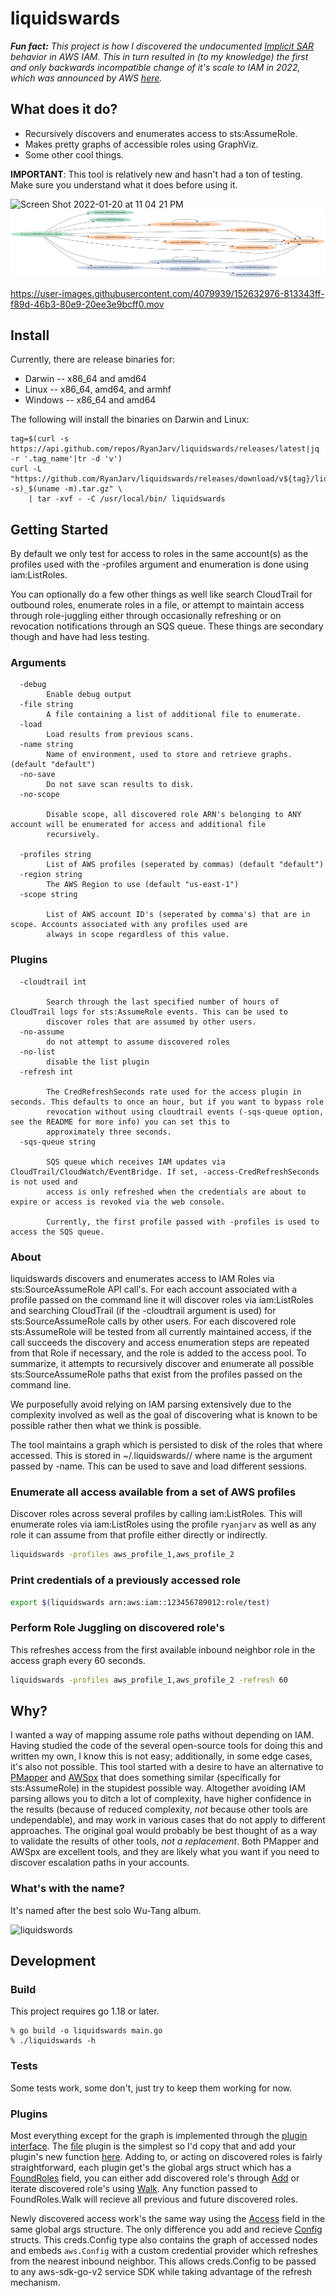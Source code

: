 # liquidswards

***Fun fact:** This project is how I discovered the undocumented [Implicit SAR](https://blog.ryanjarv.sh/sar/sar-1-self-assume-role-overview.html) behavior
in AWS IAM. This in turn resulted in (to my knowledge) the first and only backwards incompatible change of it's scale to IAM in 2022, which was announced by
AWS [here](https://aws.amazon.com/blogs/security/announcing-an-update-to-iam-role-trust-policy-behavior/).*

## What does it do?

* Recursively discovers and enumerates access to sts:AssumeRole.
* Makes pretty graphs of accessible roles using GraphViz.
* Some other cool things.


**IMPORTANT**: This tool is relatively new and hasn't had a ton of testing. Make sure you understand what it does
before using it.

![Screen Shot 2022-01-20 at 11 04 21 PM](https://user-images.githubusercontent.com/4079939/150481797-1172bd65-1779-497d-a77e-78a6956ce117.png)
<img src="docs/sar-role-graph.png">



https://user-images.githubusercontent.com/4079939/152632976-813343ff-f89d-46b3-80e9-20ee3e9bcff0.mov

## Install

Currently, there are release binaries for:

* Darwin -- x86_64 and amd64
* Linux -- x86_64, amd64, and armhf
* Windows -- x86_64 and amd64

The following will install the binaries on Darwin and Linux:

```
tag=$(curl -s https://api.github.com/repos/RyanJarv/liquidswards/releases/latest|jq -r '.tag_name'|tr -d 'v')
curl -L "https://github.com/RyanJarv/liquidswards/releases/download/v${tag}/liquidswards_$(uname -s)_$(uname -m).tar.gz" \
    | tar -xvf - -C /usr/local/bin/ liquidswards
```


## Getting Started

By default we only test for access to roles in the same account(s) as the profiles used with the -profiles argument and enumeration is done using iam:ListRoles.

You can optionally do a few other things as well like search CloudTrail for outbound roles, enumerate roles in a file, or attempt to maintain access through role-juggling either through occasionally refreshing or on revocation notifications through an SQS queue. These things are secondary though and have had less testing.

### Arguments

```
  -debug
    	Enable debug output
  -file string
    	A file containing a list of additional file to enumerate.
  -load
    	Load results from previous scans.
  -name string
    	Name of environment, used to store and retrieve graphs. (default "default")
  -no-save
    	Do not save scan results to disk.
  -no-scope
    	
    	Disable scope, all discovered role ARN's belonging to ANY account will be enumerated for access and additional file 
    	recursively.
    	
  -profiles string
    	List of AWS profiles (seperated by commas) (default "default")    	
  -region string
    	The AWS Region to use (default "us-east-1")
  -scope string
    	
    	List of AWS account ID's (seperated by comma's) that are in scope. Accounts associated with any profiles used are 
    	always in scope regardless of this value.
```

### Plugins


```
  -cloudtrail int
    	
    	Search through the last specified number of hours of CloudTrail logs for sts:AssumeRole events. This can be used to 
    	discover roles that are assumed by other users.
  -no-assume
    	do not attempt to assume discovered roles
  -no-list
    	disable the list plugin
  -refresh int
    	
    	The CredRefreshSeconds rate used for the access plugin in seconds. This defaults to once an hour, but if you want to bypass role 
    	revocation without using cloudtrail events (-sqs-queue option, see the README for more info) you can set this to 
    	approximately three seconds.
  -sqs-queue string
    	
    	SQS queue which receives IAM updates via CloudTrail/CloudWatch/EventBridge. If set, -access-CredRefreshSeconds is not used and 
    	access is only refreshed when the credentials are about to expire or access is revoked via the web console. 
    	
    	Currently, the first profile passed with -profiles is used to access the SQS queue. 
```

### About

liquidswards discovers and enumerates access to IAM Roles via sts:SourceAssumeRole API call's. For each account associated with a profile passed on the command line it will discover roles via iam:ListRoles and searching CloudTrail (if the -cloudtrail argument is used) for sts:SourceAssumeRole calls by other users. For each discovered role sts:AssumeRole will be tested from all currently maintained access, if the call succeeds the discovery and access enumeration steps are repeated from that Role if necessary, and the role is added to the access pool. To summarize, it attempts to recursively discover and enumerate all possible sts:SourceAssumeRole paths that exist from the profiles passed on the command line.

We purposefully avoid relying on IAM parsing extensively due to the complexity involved as well as the goal of discovering what is known to be possible rather then what we think is possible.

The tool maintains a graph which is persisted to disk of the roles that where accessed. This is stored in ~/.liquidswards/<name>/ where name is the argument passed by -name. This can be used to save and load different sessions.


### Enumerate all access available from a set of AWS profiles

Discover roles across several profiles by calling iam:ListRoles. This will enumerate roles via iam:ListRoles using the profile `ryanjarv` as well as any role it can assume from that profile either directly or indirectly.

```sh
liquidswards -profiles aws_profile_1,aws_profile_2
```

### Print credentials of a previously accessed role

```sh
export $(liquidswards arn:aws:iam::123456789012:role/test)
```

### Perform Role Juggling on discovered role's

This refreshes access from the first available inbound neighbor role in the access graph every 60 seconds.

```sh
liquidswards -profiles aws_profile_1,aws_profile_2 -refresh 60
```

## Why?

I wanted a way of mapping assume role paths without depending on IAM. Having studied the code of the several
open-source tools for doing this and written my own, I know this is not easy; additionally, in some edge cases, it's
also not possible. This tool started with a desire to have an alternative to [PMapper](https://github.com/nccgroup/PMapper)
and [AWSpx](https://github.com/FSecureLABS/awspx) that does something similar (specifically for sts:AssumeRole) in the
stupidest possible way. Altogether avoiding IAM parsing allows you to ditch a lot of complexity, have higher
confidence in the results (because of reduced complexity, *not* because other tools are undependable), and may work in
various cases that do not apply to different approaches. The original goal would probably be best thought of as a way
to validate the results of other tools, *not a replacement*. Both PMapper and AWSpx are excellent tools, and they are
likely what you want if you need to discover escalation paths in your accounts.

### What's with the name?

It's named after the best solo Wu-Tang album.

<img width="400" alt="liquidswords" src="https://user-images.githubusercontent.com/4079939/150443336-621ff008-e3a4-48bd-b871-0bb6afc8716b.jpg">


## Development

### Build

This project requires go 1.18 or later.

```
% go build -o liquidswards main.go
% ./liquidswards -h
```

### Tests

Some tests work, some don't, just try to keep them working for now.

### Plugins

Most everything except for the graph is implemented through the [plugin interface](https://github.com/RyanJarv/liquidswards/blob/85b02d1fa0b0ade117a791ed1f0fb156646ac811/lib/types/types.go#L10).
The [file](lib/plugins/file.go) plugin is the simplest so I'd copy that and add your plugin's new function [here](https://github.com/RyanJarv/liquidswards/blob/85b02d1fa0b0ade117a791ed1f0fb156646ac811/main.go#L57). Adding to, or acting on discovered roles is fairly straightforward, each plugin get's the global args struct which has a [FoundRoles](https://github.com/RyanJarv/liquidswards/blob/85b02d1fa0b0ade117a791ed1f0fb156646ac811/lib/types/types.go#L22) field, you can either add discovered role's through [Add](https://github.com/RyanJarv/liquidswards/blob/85b02d1fa0b0ade117a791ed1f0fb156646ac811/lib/plugins/file.go#L63) or iterate discovered role's using [Walk](https://github.com/RyanJarv/liquidswards/blob/85b02d1fa0b0ade117a791ed1f0fb156646ac811/lib/plugins/assume.go#L50). Any function passed to FoundRoles.Walk will recieve all previous and future discovered roles.

Newly discovered access work's the same way using the [Access](https://github.com/RyanJarv/liquidswards/blob/85b02d1fa0b0ade117a791ed1f0fb156646ac811/lib/types/types.go#L23) field in the same global args structure. The only difference you add and recieve [Config](https://github.com/RyanJarv/liquidswards/blob/85b02d1fa0b0ade117a791ed1f0fb156646ac811/lib/creds/creds.go#L127) structs. This creds.Config type also contains the graph of accessed nodes and embeds `aws.Config` with a custom credential provider which refreshes from the nearest inbound neighbor. This allows creds.Config to be passed to any aws-sdk-go-v2 service SDK while taking advantage of the refresh mechanism.




